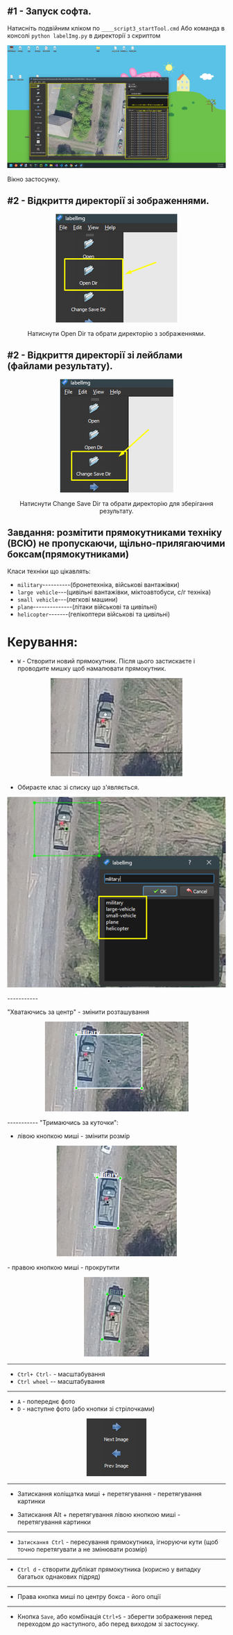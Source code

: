 ## #1 - Запуск софта.

Натисніть подвійним кліком по `____script3_startTool.cmd`
Або команда в консолі `python labelImg.py` в директорії з скриптом

<p align="center">
  <img src="https://github.com/ioretcio/labelImg_OBB_bad_one/blob/master/resources/md_jpegs/window.png?raw=true" alt="Sublime's custom image"/>
</p>
Вікно застосунку.

## #2 - Відкриття директорії зі зображеннями.

<p align="center">
  <img src="https://github.com/ioretcio/labelImg_OBB_bad_one/blob/master/resources/md_jpegs/opendir.png?raw=true" alt="Sublime's custom image"/>
</p>

<p align="center">
  Натиснути Open Dir та обрати директорію з зображеннями.
</p>

## #2 - Відкриття директорії зі лейблами (файлами результату).

<p align="center">
  <img src="https://github.com/ioretcio/labelImg_OBB_bad_one/blob/master/resources/md_jpegs/savedir.png?raw=true" alt="Sublime's custom image"/>
</p>

<p align="center">
  Натиснути Change Save Dir та обрати директорію для зберігання результату.
</p>




## Завдання: **розмітити прямокутниками техніку (ВСЮ) не пропускаючи, щільно-прилягаючими боксам(прямокутниками)**

Класи техніки що цікавлять:

- `military`----------(бронетехніка, військові вантажівки)
- `large vehicle`---(цивільні вантажівки, міктоавтобуси, с/г техніка)
- `small vehicle`---(легкові машини)
- `plane`--------------(літаки військові та цивільні)
- `helicopter`-------(гелікоптери військові та цивільні)


# Керування:

- `W` - Створити новий прямокутник. Після цього застискаєте і проводите мишку щоб намалювати прямокутник. 

<p align="center">
  <img src="https://github.com/ioretcio/labelImg_OBB_bad_one/blob/master/resources/md_jpegs/draw.png?raw=true" alt="Sublime's custom image"/>
</p>


- Обираєте клас зі списку що з'являється.
<p align="center">
  <img src="https://github.com/ioretcio/labelImg_OBB_bad_one/blob/master/resources/md_jpegs/select.png?raw=true" alt="Sublime's custom image"/>
</p>
-----------

"Хватаючись за центр" - змінити розташування
<p align="center">
  <img src="https://github.com/ioretcio/labelImg_OBB_bad_one/blob/master/resources/md_jpegs/resize.png?raw=true" alt="Sublime's custom image"/>
</p>
-----------
"Тримаючись за куточки":

- лівою кнопкою миші - змінити розмір
<p align="center">
  <img src="https://github.com/ioretcio/labelImg_OBB_bad_one/blob/master/resources/md_jpegs/resize2.png?raw=true" alt="Sublime's custom image"/>
</p>
- правою кнопкою миші - прокрутити
<p align="center">
  <img src="https://github.com/ioretcio/labelImg_OBB_bad_one/blob/master/resources/md_jpegs/fit.png?raw=true" alt="Sublime's custom image"/>
</p>

-----------

- `Сtrl+ Ctrl-`     - масштабування
- `Ctrl wheel`     -- масштабування

----------

- `A` - попереднє фото
- `D` - наступне фото
(або кнопки зі стрілочками)
<p align="center">
  <img src="https://github.com/ioretcio/labelImg_OBB_bad_one/blob/master/resources/md_jpegs/arrows.png?raw=true" alt="Sublime's custom image"/>
</p>

----------

- Затискання коліщатка миші + перетягування - перетягування картинки

- Затискання Alt  + перетягування лівою кнопкою миші - перетягування картинки

---------

- `Затискання Ctrl` - пересування прямокутника, ігноруючи кути (щоб точно перетягувати а не змінювати розмір)

---------

- `Ctrl d` - створити дублікат прямокутника (корисно у випадку багатьох однакових підряд)

---------

- Права кнопка миші по центру бокса - його опції

---------

- Кнопка `Save`, або комбінація `Ctrl+S` - зберегти зображення перед переходом до наступного, або перед виходом зі застосунку.

